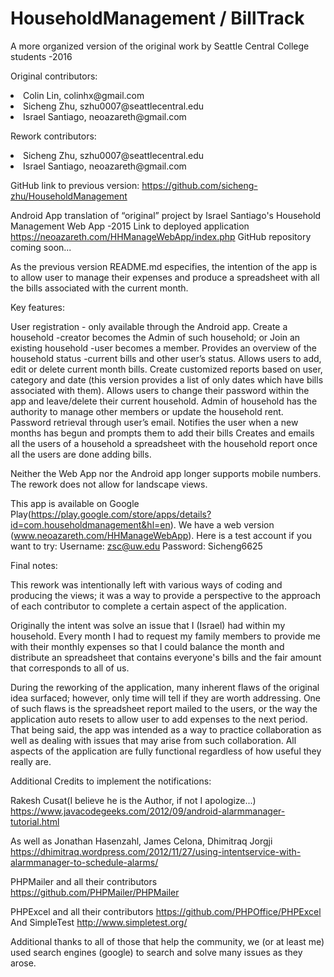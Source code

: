 # HouseholdManagement / BillTrack

A more organized version of the original work by Seattle Central College students -2016

Original contributors:
<li>
Colin Lin, colinhx@gmail.com
<li>
Sicheng Zhu, szhu0007@seattlecentral.edu
<li>
Israel Santiago, neoazareth@gmail.com

Rework contributors:
<li>
Sicheng Zhu, szhu0007@seattlecentral.edu
<li>
Israel Santiago, neoazareth@gmail.com

GitHub link to previous version:
https://github.com/sicheng-zhu/HouseholdManagement

Android App translation of “original” project by Israel Santiago's Household Management Web App -2015
Link to deployed application https://neoazareth.com/HHManageWebApp/index.php
GitHub repository coming soon...

As the previous version README.md especifies, the intention of the app is to allow user to manage their expenses 
and produce a spreadsheet with all the bills associated with the current month.

Key features:

User registration - only available through the Android app.
Create a household -creator becomes the Admin of such household; or Join an existing household -user becomes a member.
Provides an overview of the household status -current bills and other user’s status.
Allows users to add, edit or delete current month bills.
Create customized reports based on user, category and date (this version provides a list of only dates which have 
bills associated with them).
Allows users to change their password within the app and leave/delete their current household.
Admin of household has the authority to manage other members or update the household rent.
Password retrieval through user’s email. 
Notifies the user when a new months has begun and prompts them to add their bills
Creates and emails all the users of a household a spreadsheet with the household report once all the users are done 
adding bills.

Neither the Web App nor the Android app longer supports mobile numbers. The rework does not allow for landscape 
views.

This app is available on Google Play(https://play.google.com/store/apps/details?id=com.householdmanagement&hl=en). 
We have a web version (www.neoazareth.com/HHManageWebApp).
Here is a test account if you want to try: Username: zsc@uw.edu Password: Sicheng6625

Final notes:

This rework was intentionally left with various ways of coding and producing the views; it was a way to provide a 
perspective to the approach of each contributor to complete a certain aspect of the application. 

Originally the intent was solve an issue that I (Israel) had within my household. Every month I had to request my 
family members to provide me with their monthly expenses so that I could balance the month and distribute an spreadsheet 
that contains everyone's bills and the fair amount that corresponds to all of us. 

During the reworking of the application, many inherent flaws of the original idea surfaced; however, only time will tell 
if they are worth addressing. One of such flaws is the spreadsheet report mailed to the users, or the way the application 
auto resets to allow user to add expenses to the next period. That being said, the app was intended as a way to practice 
collaboration as well as dealing with issues that may arise from such collaboration. All aspects of the application are 
fully functional regardless of how useful they really are.

Additional Credits to implement the notifications:

Rakesh Cusat(I believe he is the Author, if not I apologize...)
https://www.javacodegeeks.com/2012/09/android-alarmmanager-tutorial.html

As well as Jonathan Hasenzahl, James Celona, Dhimitraq Jorgji 
https://dhimitraq.wordpress.com/2012/11/27/using-intentservice-with-alarmmanager-to-schedule-alarms/

PHPMailer and all their contributors
https://github.com/PHPMailer/PHPMailer

PHPExcel and all their contributors
https://github.com/PHPOffice/PHPExcel
And SimpleTest
http://www.simpletest.org/

Additional thanks to all of those that help the community, we (or at least me) used search engines (google) to search 
and solve many issues as they arose. 

